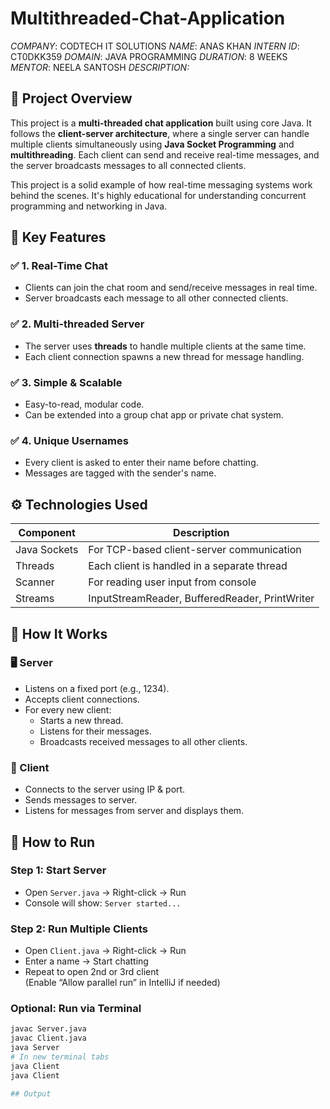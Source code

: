 # Multithreaded-Chat-Application
*COMPANY*: CODTECH IT SOLUTIONS
*NAME*: ANAS KHAN
*INTERN ID*: CT0DKK359
*DOMAIN*: JAVA PROGRAMMING
*DURATION*: 8 WEEKS
*MENTOR*: NEELA SANTOSH
*DESCRIPTION:*

## 🧠 Project Overview

This project is a **multi-threaded chat application** built using core Java. It follows the **client-server architecture**, where a single server can handle multiple clients simultaneously using **Java Socket Programming** and **multithreading**. Each client can send and receive real-time messages, and the server broadcasts messages to all connected clients.

This project is a solid example of how real-time messaging systems work behind the scenes. It's highly educational for understanding concurrent programming and networking in Java.

## 🚀 Key Features

### ✅ 1. Real-Time Chat
- Clients can join the chat room and send/receive messages in real time.
- Server broadcasts each message to all other connected clients.

### ✅ 2. Multi-threaded Server
- The server uses **threads** to handle multiple clients at the same time.
- Each client connection spawns a new thread for message handling.

### ✅ 3. Simple & Scalable
- Easy-to-read, modular code.
- Can be extended into a group chat app or private chat system.

### ✅ 4. Unique Usernames
- Every client is asked to enter their name before chatting.
- Messages are tagged with the sender's name.

## ⚙️ Technologies Used

| Component     | Description |
|---------------|-------------|
| Java Sockets  | For TCP-based client-server communication |
| Threads       | Each client is handled in a separate thread |
| Scanner       | For reading user input from console |
| Streams       | InputStreamReader, BufferedReader, PrintWriter |

## 🧪 How It Works

### 🖥️ Server
- Listens on a fixed port (e.g., 1234).
- Accepts client connections.
- For every new client:
  - Starts a new thread.
  - Listens for their messages.
  - Broadcasts received messages to all other clients.

### 💬 Client
- Connects to the server using IP & port.
- Sends messages to server.
- Listens for messages from server and displays them.

## 🚀 How to Run

### Step 1: Start Server
- Open `Server.java` → Right-click → Run
- Console will show: `Server started...`

### Step 2: Run Multiple Clients
- Open `Client.java` → Right-click → Run
- Enter a name → Start chatting
- Repeat to open 2nd or 3rd client  
  (Enable “Allow parallel run” in IntelliJ if needed)

### Optional: Run via Terminal
```bash
javac Server.java
javac Client.java
java Server
# In new terminal tabs
java Client
java Client

## Output
